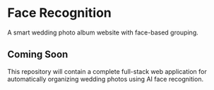 # Face Recognition

A smart wedding photo album website with face-based grouping.

## Coming Soon

This repository will contain a complete full-stack web application for automatically organizing wedding photos using AI face recognition.